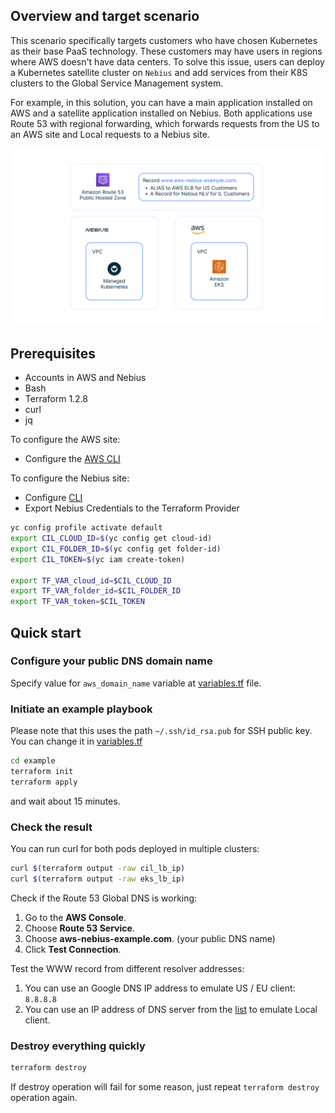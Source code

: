 
## Overview and target scenario 
This scenario specifically targets customers who have chosen Kubernetes as their base PaaS technology. These customers may have users in regions where AWS doesn't have data centers. To solve this issue, users can deploy a Kubernetes satellite cluster on `Nebius` and add services from their K8S clusters to the Global Service Management system.

For example, in this solution, you can have a main application installed on AWS and a satellite application installed on Nebius. Both applications use Route 53 with regional forwarding, which forwards requests from the US to an AWS site and Local requests to a Nebius site.

<p align="center">
    <img src="kube-route53-nebius.png" alt="Kubernetes clusters at Nebius and AWS diagram" width="800"/>
</p>


## Prerequisites

- Accounts in AWS and Nebius
- Bash
- Terraform 1.2.8
- curl
- jq

To configure the AWS site:
- Configure the [AWS CLI](https://docs.aws.amazon.com/cli/latest/userguide/cli-chap-configure.html)

To configure the Nebius site:
- Configure [CLI](https://nebius.com/il/docs/cli/quickstart) 
- Export Nebius Credentials to the Terraform Provider

```bash
yc config profile activate default
export CIL_CLOUD_ID=$(yc config get cloud-id)
export CIL_FOLDER_ID=$(yc config get folder-id)
export CIL_TOKEN=$(yc iam create-token)

export TF_VAR_cloud_id=$CIL_CLOUD_ID
export TF_VAR_folder_id=$CIL_FOLDER_ID
export TF_VAR_token=$CIL_TOKEN
```

## Quick start

### Configure your public DNS domain name

Specify value for `aws_domain_name` variable at [variables.tf](example/variables.tf) file.

### Initiate an example playbook 

Please note that this uses the path `~/.ssh/id_rsa.pub` for SSH public key. 
You can change it in [variables.tf](./example/variables.tf)

```bash
cd example
terraform init
terraform apply
```

and wait about 15 minutes.


### Check the result

You can run curl for both pods deployed in multiple clusters:

```bash
curl $(terraform output -raw cil_lb_ip)
curl $(terraform output -raw eks_lb_ip)
```

Check if the Route 53 Global DNS is working:

1) Go to the **AWS Console**.
2) Choose **Route 53 Service**.
3) Choose **aws-nebius-example.com**. (your public DNS name)
4) Click **Test Connection**.

Test the WWW record from different resolver addresses:

1) You can use an Google DNS IP address to emulate US / EU client: `8.8.8.8`
2) You can use an IP address of DNS server from the [list](https://public-dns.info/nameserver/il.html) to emulate Local client.


### Destroy everything quickly

```bash
terraform destroy
```

If destroy operation will fail for some reason, just repeat `terraform destroy` operation again.
